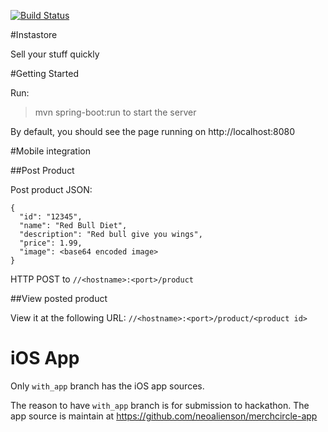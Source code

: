 [![Build Status](https://travis-ci.org/neoalienson/merchcircle-web.svg)](https://travis-ci.org/neoalienson/merchcircle-web)

#Instastore

Sell your stuff quickly

#Getting Started

Run:

> mvn spring-boot:run to start the server

By default, you should see the page running on http://localhost:8080

#Mobile integration

##Post Product

Post product JSON:

	{
	  "id": "12345",
	  "name": "Red Bull Diet",
	  "description": "Red bull give you wings",
	  "price": 1.99,
	  "image": <base64 encoded image>
	}
	
HTTP POST to `//<hostname>:<port>/product`

##View posted product

View it at the following URL: `//<hostname>:<port>/product/<product id>`

# iOS App
Only `with_app` branch has the iOS app sources.

The reason to have `with_app` branch is for submission to hackathon. The app source is maintain at https://github.com/neoalienson/merchcircle-app
